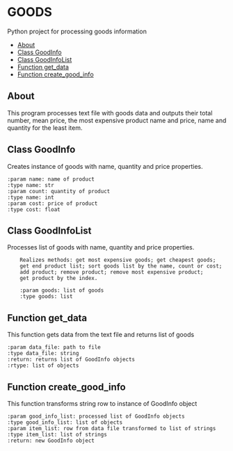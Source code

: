 # GOODS
Python project for processing goods information

- [About](#1)
- [Class GoodInfo](#2)
- [Class GoodInfoList](#3)
- [Function get_data](#4)
- [Function create_good_info](#5)

## <a name="1">About</a>
This program processes text file with goods data
and outputs their total number, mean price,
the most expensive product name and price,
name and quantity for the least item.

## <a name="2">Class GoodInfo</a>
Creates instance of goods with name, quantity and price properties.

    :param name: name of product
    :type name: str
    :param count: quantity of product
    :type name: int
    :param cost: price of product
    :type cost: float
  
## <a name="3">Class GoodInfoList</a>
 Processes list of goods with name, quantity and price properties.

        Realizes methods: get most expensive goods; get cheapest goods;
        get end product list; sort goods list by the name, count or cost;
        add product; remove product; remove most expensive product;
        get product by the index.

        :param goods: list of goods
        :type goods: list
        
## <a name="4">Function get_data</a>
This function gets data from the text file and returns list of goods

    :param data_file: path to file
    :type data_file: string
    :return: returns list of GoodInfo objects
    :rtype: list of objects
    
## <a name="5">Function create_good_info</a>
This function transforms string row to instance of GoodInfo object

    :param good_info_list: processed list of GoodInfo objects
    :type good_info_list: list of objects
    :param item_list: row from data file transformed to list of strings
    :type item_list: list of strings
    :return: new GoodInfo object

